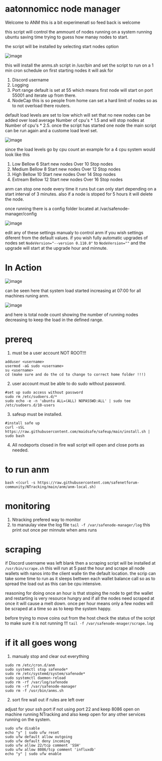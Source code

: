 # aatonnomicc node manager

Welcome to ANM this is a bit experimenatl so feed back is welcome 

this script will control the ammount of nodes running on a system running ubuntu saving time trying to guess how manay nodes to start.

the script will be installed by selecting start nodes option

![image](https://github.com/user-attachments/assets/6d7da7d0-750e-46a8-aef7-8bc0d2bfcd08)


this will install the anms.sh script in /usr/bin and set the script to run on a 1 min cron schedule
on first starting nodes it will ask for

1. Discord username
2. Logging
3. Port range default is set at 55 which means first node will start on port 55001 and iterate up from there.
4. NodeCap this is so people from home can set a hard limit of nodes so as to not overload there routers.


default load levels are set to low which will set that no new nodes can be added over load average Number of cpu's * 1.5 and will stop nodes at Number of cpu's * 2.5.
once the script has started one node the main script can be run again and a custome load level set.

![image](https://github.com/user-attachments/assets/886df594-3916-4ad9-917b-369e0ce682c2)

since the load levels go by cpu count an example for a 4 cpu system would look like this

1. Low        Bellow 6 Start new nodes  Over 10 Stop nodes
2. Medium     Bellow 8 Start new nodes  Over 12 Stop nodes
3. High       Bellow 10 Start new nodes Over 14 Stop nodes
4. Extream    Bellow 12 Start new nodes Over 16 Stop nodes

anm can stop one node every time it runs but can only start depending on a start interval of 3 minutes. also if a node is stoped for 5 hours it will delete the node.

once running there is a config folder located at /var/safenode-manager/config

![image](https://github.com/user-attachments/assets/f1203a76-24d9-4633-b045-8a88ae73eb99)

edit any of these settings manualy to control anm if you wish settings diferent from the default values.
if you wish fully automatic upgrades of nodes set 
```NodeVersion="--version 0.110.0"```
to
```NodeVersion=""``` and the upgrade will start at the upgrade hour and minnute.

# In Action

![image](https://github.com/user-attachments/assets/eac0ccd0-a706-4b8c-8a09-7c036518766d)

can be seen here that system load started increasing at 07:00 for all machines runing anm.

![image](https://github.com/user-attachments/assets/3c50bcb5-af23-41e6-9ca6-e119dd9967e6)

and here is total node count showing the number of running nodes decreasing to keep the load in the defined range.

# prereq

1. must be a user account NOT ROOT!!!

```
adduser <username>
usermod -aG sudo <username>
su <username>
cd (make sure and do the cd to change to correct home folder !!!)
```

2. user account must be able to do sudo without password.

```
#set up sudo access without password
sudo rm /etc/sudoers.d/*
sudo echo -e -n 'ubuntu ALL=(ALL) NOPASSWD:ALL' | sudo tee /etc/sudoers.d/10-users
```
3. safeup must be installed.

```
#install safe up
curl -sSL https://raw.githubusercontent.com/maidsafe/safeup/main/install.sh | sudo bash
```
4. All nodeports closed in fire wall script will open and close ports as needed.

# to run anm

```
bash <(curl -s https://raw.githubusercontent.com/safenetforum-community/NTracking/main/anm/anm-local.sh)
```

# monitoring

1. Ntracking prefered way to monitor 
2. to manaulay view the log file ```tail -f /var/safenode-manager/log``` this print out once per minnute when ams runs

# scraping 

if Discord username was left blank then a scraping script will be installed at ```/usr/bin/scrape.sh```
this will run at 5 past the hour and scrape all node wallets with nanos into the client walle tin the default location.
the scrip can take some time to run as it sleeps bettwen each wallet balance call so as to spread the load out as this can be cpu intensive.

reasoning for doing once an hour is that stoping the node to get the wallet and restarting is very resource hungry and if all the nodes need scraped at once it will cause a melt down.
once per hour means only a few nodes will be scraped at a time so as to keep the system happy.

before trying to move coins out from the host check the status of the script to make sure it is not running !!!
```tail -f /var/safenode-mnager/scrape.log```


# if it all goes wong

1. manualy stop and clear out everything
```
sudo rm /etc/cron.d/anm
sudo systemctl stop safenode*
sudo rm /etc/systemd/system/safenode*
sudo systemctl daemon-reload
sudo rm -rf /var/log/safenode
sudo rm -rf /var/safenode-manager
sudo rm -f /usr/bin/anms.sh
```

2. sort fire wall out if rules are left over

adjust for your ssh port if not using port 22 and keep 8086 open on machine running NTracking and also keep open for any other services running on the system.

```
sudo ufw disable
echo "y" | sudo ufw reset
sudo ufw default allow outgoing
sudo ufw default deny incoming
sudo ufw allow 22/tcp comment 'SSH'
sudo ufw allow 8086/tcp comment 'influxdb'
echo "y" | sudo ufw enable
```
